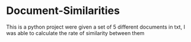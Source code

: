 # Document-Similarities
This is a python project were given a set of 5 different documents in txt, I was able to calculate the rate of similarity between them
